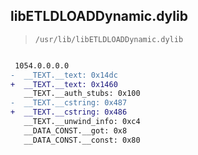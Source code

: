 ## libETLDLOADDynamic.dylib

> `/usr/lib/libETLDLOADDynamic.dylib`

```diff

 1054.0.0.0.0
-  __TEXT.__text: 0x14dc
+  __TEXT.__text: 0x1460
   __TEXT.__auth_stubs: 0x100
-  __TEXT.__cstring: 0x487
+  __TEXT.__cstring: 0x486
   __TEXT.__unwind_info: 0xc4
   __DATA_CONST.__got: 0x8
   __DATA_CONST.__const: 0x80

```
